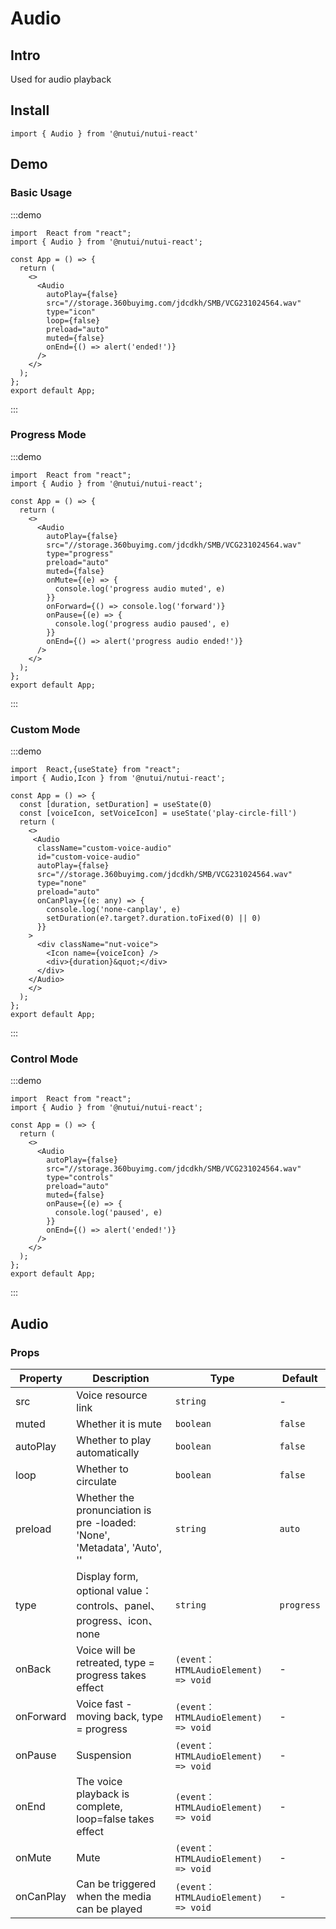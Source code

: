 # Audio 

## Intro

Used for audio playback

## Install

```tsx
import { Audio } from '@nutui/nutui-react'
```

## Demo

### Basic Usage

:::demo

```tsx
import  React from "react";
import { Audio } from '@nutui/nutui-react';

const App = () => {
  return (
    <>
      <Audio
        autoPlay={false}
        src="//storage.360buyimg.com/jdcdkh/SMB/VCG231024564.wav"
        type="icon"
        loop={false}
        preload="auto"
        muted={false}
        onEnd={() => alert('ended!')}
      />
    </>
  );
};
export default App;
```

:::

### Progress Mode

:::demo

```tsx
import  React from "react";
import { Audio } from '@nutui/nutui-react';

const App = () => {
  return (
    <>
      <Audio
        autoPlay={false}
        src="//storage.360buyimg.com/jdcdkh/SMB/VCG231024564.wav"
        type="progress"
        preload="auto"
        muted={false}
        onMute={(e) => {
          console.log('progress audio muted', e)
        }}
        onForward={() => console.log('forward')}
        onPause={(e) => {
          console.log('progress audio paused', e)
        }}
        onEnd={() => alert('progress audio ended!')}
      />
    </>
  );
};
export default App;
```

:::

### Custom Mode

:::demo

```tsx
import  React,{useState} from "react";
import { Audio,Icon } from '@nutui/nutui-react';

const App = () => {
  const [duration, setDuration] = useState(0)
  const [voiceIcon, setVoiceIcon] = useState('play-circle-fill')
  return (
    <>
     <Audio
      className="custom-voice-audio"
      id="custom-voice-audio"
      autoPlay={false}
      src="//storage.360buyimg.com/jdcdkh/SMB/VCG231024564.wav"
      type="none"
      preload="auto"
      onCanPlay={(e: any) => {
        console.log('none-canplay', e)
        setDuration(e?.target?.duration.toFixed(0) || 0)
      }}
    >
      <div className="nut-voice">
        <Icon name={voiceIcon} />
        <div>{duration}&quot;</div>
      </div>
    </Audio>
    </>
  );
};
export default App;
```

:::

### Control Mode

:::demo

```tsx
import  React from "react";
import { Audio } from '@nutui/nutui-react';

const App = () => {
  return (
    <>
      <Audio
        autoPlay={false}
        src="//storage.360buyimg.com/jdcdkh/SMB/VCG231024564.wav"
        type="controls"
        preload="auto"
        muted={false}
        onPause={(e) => {
          console.log('paused', e)
        }}
        onEnd={() => alert('ended!')}
      />
    </>
  );
};
export default App;
```

:::


## Audio

### Props

| Property         | Description                             | Type   | Default           |
|--------------|----------------------------------|--------|------------------|
| src         | Voice resource link               | `string` | -              |
| muted        | Whether it is mute                         | `boolean` | `false`             |
| autoPlay         | Whether to play automatically | `boolean` | `false`               |
| loop | Whether to circulate     | `boolean` | `false` |
| preload          | Whether the pronunciation is pre -loaded: 'None', 'Metadata', 'Auto', ''  | `string` | `auto`              |
| type         | Display form, optional value：controls、panel、progress、icon、none  | `string` | `progress`              |
| onBack  | Voice will be retreated, type = progress takes effect | `(event：HTMLAudioElement) => void` | - |
| onForward  | Voice fast -moving back, type = progress | `(event：HTMLAudioElement) => void` | - |
| onPause  | Suspension | `(event：HTMLAudioElement) => void` | - |
| onEnd  | The voice playback is complete, loop=false takes effect | `(event：HTMLAudioElement) => void` | - |
| onMute  | Mute | `(event：HTMLAudioElement) => void` | - |
| onCanPlay  | Can be triggered when the media can be played | `(event：HTMLAudioElement) => void` | - |
